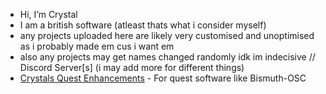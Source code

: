 - Hi, I’m Crystal
- I am a british software (atleast thats what i consider myself)
- any projects uploaded here are likely very customised and unoptimised as i probably made em cus i want em
- also any projects may get names changed randomly idk im indecisive
// Discord Server[s] (i may add more for different things)
- [Crystals Quest Enhancements](https://discord.gg/2SaQQ2JmuB) - For quest software like Bismuth-OSC

<!---
Crystal-Kitty/Crystal-Kitty is a ✨ special ✨ repository because its `README.md` (this file) appears on your GitHub profile.
You can click the Preview link to take a look at your changes.
--->
